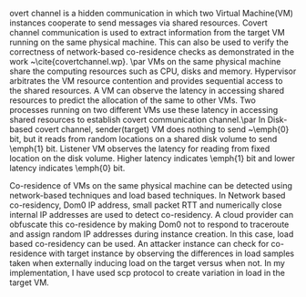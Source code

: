 overt channel is a hidden communication in which two Virtual Machine(VM) instances cooperate to send messages via shared resources.
Covert channel communication is used to extract information from the target VM running on the same physical machine. This can also be used to verify the correctness of network-based co-residence checks as demonstrated in the work ~\cite{covertchannel.wp}. \par
VMs on the same physical machine share the computing resources such as CPU, disks and memory. Hypervisor arbitrates the VM resource contention and provides sequential access to the shared resources. A VM can observe the latency in accessing shared resources to predict the allocation of the same to other VMs. Two processes running on two different VMs use these latency in accessing shared resources to establish covert communication channel.\par
In Disk-based covert channel, sender(target) VM does nothing to send ~\emph{0} bit, but it reads from random locations on a shared disk volume to send \emph{1} bit. Listener VM observes the latency for reading from fixed location on the disk volume. Higher latency indicates \emph{1} bit and lower latency indicates \emph{0} bit. 

Co-residence of VMs on the same physical machine can be detected using network-based techniques and load based techniques. In Network based co-residency, Dom0 IP address, small packet RTT and numerically close internal IP addresses are used to detect co-residency. A cloud provider can obfuscate this co-residence by making Dom0 not to respond to traceroute and assign random IP addresses during instance creation. In this case, load based co-residency can be used. An attacker instance can check for co-residence with target instance by observing the differences in load samples taken when externally inducing load on the target versus when not. In my implementation, I have used scp protocol to create variation in load in the target VM.

